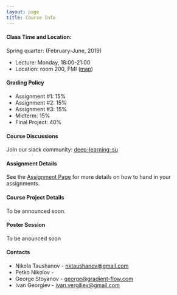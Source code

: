 ```yaml
---
layout: page
title: Course Info
---
```


#### Class Time and Location:
Spring quarter: (February-June, 2019)
- Lecture: Monday, 18:00-21:00
- Location: room 200, FMI ([map](https://www.google.bg/maps/place/Faculty+of+Mathematics+and+Informatics/@42.6743729,23.3282929,17z/data=!3m1!4b1!4m5!3m4!1s0x40aa85ac6b04a067:0x1c03d81bc96a6a96!8m2!3d42.6743729!4d23.3304816?hl=en))

#### Grading Policy
- Assignment #1: 15%
- Assignment #2: 15%
- Assignment #3: 15%
- Midterm: 15%
- Final Project: 40%

#### Course Discussions
Join our slack community: [deep-learning-su](https://join.slack.com/t/deep-learning-su/shared_invite/enQtMzE3NTcyOTY3NzY1LTI3N2VmZThiZGM4NWJlYzA3MTZlMDg4ZGE2NDhlZTg4MTk1NDBjMGU1ZTEzMzI4MTgyODRjZmRiMDA4NTkwNDM)

#### Assignment Details
See the [Assignment Page](/../assignment-requirements) for more details on how to hand in your assignments.

#### Course Project Details
To be announced soon.

#### Poster Session
To be anounced soon

#### Contacts
- Nikola Taushanov - nktaushanov@gmail.com
- Petko Nikolov -
- George Stoyanov - george@gradient-flow.com
- Ivan Georgiev - ivan.vergiliev@gmail.com
